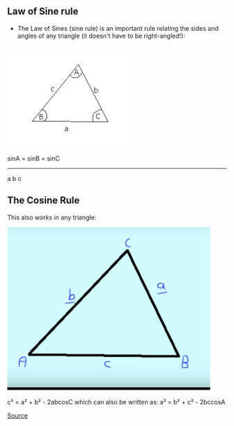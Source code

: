 ## Law of Sine rule
* The Law of Sines (sine rule) is an important rule relating the sides and angles of any triangle (it doesn't have to be right-angled!):

![Triangle](https://github.com/sairamaj/math/blob/master/images/signruletriangle.gif)

sinA =  sinB  = sinC
____    ____    ____
a         b       c

## The Cosine Rule

This also works in any triangle:

![Triangle](https://github.com/sairamaj/math/blob/master/images/cosineruletriangle.png)

c² = a² + b² - 2abcosC
which can also be written as:
a² = b² + c² - 2bccosA

[Source](https://revisionmaths.com/gcse-maths-revision/trigonometry/sine-and-cosine-rule)
